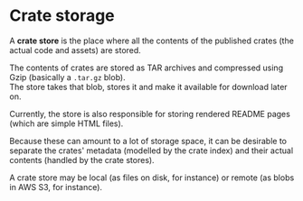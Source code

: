 Crate storage
=============

A **crate store** is the place where all the contents of the published crates (the actual code and assets) are stored.  

The contents of crates are stored as TAR archives and compressed using Gzip (basically a `.tar.gz` blob).  
The store takes that blob, stores it and make it available for download later on.  

Currently, the store is also responsible for storing rendered README pages (which are simple HTML files).  

Because these can amount to a lot of storage space, it can be desirable to separate the crates' metadata (modelled by the crate index) and their actual contents (handled by the crate stores).  

A crate store may be local (as files on disk, for instance) or remote (as blobs in AWS S3, for instance).  
